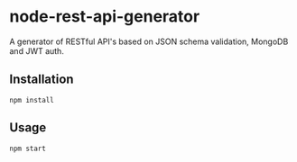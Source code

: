# node-rest-api-generator #

A generator of RESTful API's based on JSON schema validation, MongoDB and JWT auth.

## Installation

~~~
npm install
~~~

## Usage

~~~
npm start
~~~
